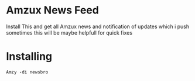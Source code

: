 # Amzux News Feed

Install This and get all Amzux news and notification of updates which i push
sometimes this will be maybe helpfull for quick fixes 


# Installing

`Amzy -di newsbro`

